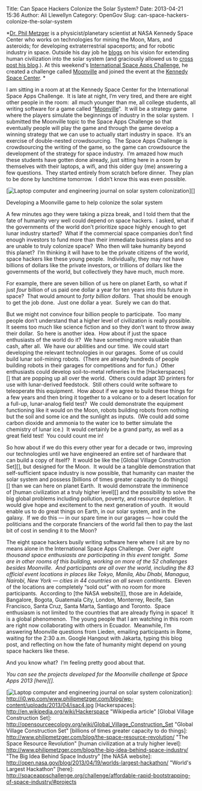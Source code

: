 Title: Can Space Hackers Colonize the Solar System?
Date: 2013-04-21 15:36
Author: Ali Llewellyn
Category: OpenGov
Slug: can-space-hackers-colonize-the-solar-system

*[Dr. Phil Metzger][] is a physicist/planetary scientist at NASA Kennedy
Space Center who works on technologies for mining the Moon, Mars, and
asteroids; for developing extraterrestrial spaceports; and for robotic
industry in space. Outside his day job he [blogs][] on his vision for
extending human civilization into the solar system (and graciously
allowed us to [cross post his blog][].). At this weekend's
[International Space Apps Challenge][], he created a challenge called
[Moonville][] and joined the event at the [Kennedy Space Center][]. *

I am sitting in a room at at the Kennedy Space Center for the
International Space Apps Challenge.  It is late at night, I’m very
tired, and there are eight other people in the room:  all much younger
than me, all college students, all writing software for a game called
“[Moonville][1]“.  It will be a strategy game where the players simulate
the beginnings of industry in the solar system.  I submitted the
Moonville topic to the Space Apps Challenge so that eventually people
will play the game and through the game develop a winning strategy that
we can use to actually start industry in space.  It’s an exercise of
double-nested crowdsourcing.  The Space Apps Challenge is crowdsourcing
the writing of the game, so the game can crowdsource the development of
the strategy for space industry.  I’m amazed how much these students
have gotten done already, just sitting here in a room by themselves with
their laptops, a wifi, and this older guy (me) answering a few
questions.  They started entirely from scratch before dinner.  They plan
to be done by lunchtime tomorrow.  I didn’t know this was even possible.

[![Laptop computer and engineering journal on solar system
colonization][]][]

Developing a Moonville game to help colonize the solar system

A few minutes ago they were taking a pizza break, and I told them that
the fate of humanity very well could depend on space hackers.  I asked,
what if the governments of the world don’t prioritize space highly
enough to get lunar industry started?  What if the commercial space
companies don’t find enough investors to fund more than their immediate
business plans and so are unable to truly colonize space?  Who then will
take humanity beyond this planet?  I’m thinking it will have to be the
private citizens of the world, space hackers like these young people. 
Individually, they may not have billions of dollars like the private
investors, or trillions of dollars like the governments of the world,
but collectively they have much, much more.

For example, there are seven billion of us here on planet Earth, so what
if just *four* billion of us paid one dollar a year for ten years into
this future in space?  That would amount to *forty billion dollars*. 
That should be enough to get the job done.  Just one dollar a year. 
Surely we can do that.

But we might not convince four billion people to participate.  Too many
people don’t understand that a higher level of civilization is really
possible.  It seems too much like science fiction and so they don’t want
to throw away their dollar.  So here is another idea.  How about if just
the space enthusiasts of the world do it?  We have something more
valuable than cash, after all.  We have our abilities and our time.  We
could start developing the relevant technologies in our garages.  Some
of us could build lunar soil-mining robots.  (There are already hundreds
of people building robots in their garages for competitions and for
fun.)  Other enthusiasts could develop soil-to-metal refineries in
the [Hackerspaces][] that are popping up all over the world.  Others
could adapt 3D printers for use with lunar-derived feedstock.  Still
others could write software to teleoperate this equipment.  How about if
we agree to build these things for a few years and then bring it
together to a volcano or to a desert location for a full-up,
lunar-analog field test?  We could demonstrate the equipment functioning
like it would on the Moon, robots building robots from nothing but the
soil and some ice and the sunlight as inputs.  (We could add some carbon
dioxide and ammonia to the water ice to better simulate the chemistry of
lunar ice.)  It would certainly be a grand party, as well as a great
field test!  You could count me in!

So how about if we do this every other year for a decade or two,
improving our technologies until we have engineered an entire set of
hardware that can build a copy of itself?  It would be like the [Global
Village Construction Set][], but designed for the Moon.  It would be a
tangible demonstration that self-sufficient space industry is now
possible, that humanity can master the solar system and
possess [billions of times greater capacity to do things][] than we can
here on planet Earth.  It would demonstrate the imminence of [human
civilization at a truly higher level][] and the possibility to solve the
big global problems including pollution, poverty, and resource
depletion.  It would give hope and excitement to the next generation of
youth.  It would enable us to do great things on Earth, in our solar
system, and in the galaxy.  If we do this — in our spare time in our
garages — how could the politicians and the corporate financiers of the
world fail then to pay the last bit of cost in sending it to the Moon?

The eight space hackers busily writing software here where I sit are by
no means alone in the International Space Apps Challenge.  Over *eight
thousand *space enthusiasts are participating in this event tonight. 
Some are in other rooms of this building, working on more of the 52
challenges besides Moonville.  And participants are all over the world,
including the 83 official event locations in places like Tokyo, Manila,
Abu Dhabi, Managua, Nairobi, New York — cities in 44 countries on* all
seven continents*.  Eleven of the locations are completely “sold out”
with no room for more participants.  According to [the NASA website][],
those are in Adelaide, Bangalore, Bogota, Guatemala City, London,
Monterrey, Recife, San Francisco, Santa Cruz, Santa Marta, Santiago and
Toronto.  Space enthusiasm is not limited to the countries that are
already flying in space!  It is a global phenomenon.  The young people
that I am watching in this room are right now collaborating with others
in Ecuador.  Meanwhile, I’m answering Moonville questions from Lieden,
emailing participants in Rome, waiting for the 2:30 a.m. Google Hangout
with Jakarta, typing this blog post, and reflecting on how the fate of
humanity might depend on young space hackers like these.

And you know what?  I’m feeling pretty good about that.

*You can see the projects developed for the Moonville challenge at Space
Apps 2013 [here][].*

  [Dr. Phil Metzger]: https://twitter.com/Philtill777
  [blogs]: http://www.philipmetzger.com/blog/
  [cross post his blog]: http://www.philipmetzger.com/blog/space-hackers-colonize-solar-system/
  [International Space Apps Challenge]: http://spaceappschallenge.org/
  [Moonville]: http://spaceappschallenge.org/challenge/affordable-rapid-bootstrapping-of-space-industry/
  [Kennedy Space Center]: http://spaceappschallenge.org/location/kennedy-space-center/
  [1]: http://spaceappschallenge.org/challenge/affordable-rapid-bootstrapping-of-space-industry/
    "Bootstrapping of Space Industry | International Space Apps Challenge"
  [Laptop computer and engineering journal on solar system
  colonization]: http://i0.wp.com/www.philipmetzger.com/blog/wp-content/uploads/2013/04/isac4.jpg?resize=259%2C346
  [![Laptop computer and engineering journal on solar system
  colonization][]]: http://i0.wp.com/www.philipmetzger.com/blog/wp-content/uploads/2013/04/isac4.jpg
  [Hackerspaces]: http://en.wikipedia.org/wiki/Hackerspace
    "Wikipedia article"
  [Global Village Construction Set]: http://opensourceecology.org/wiki/Global_Village_Construction_Set
    "Global Village Construction Set"
  [billions of times greater capacity to do things]: http://www.philipmetzger.com/blog/the-space-resource-revolution/
    "The Space Resource Revolution"
  [human civilization at a truly higher level]: http://www.philipmetzger.com/blog/the-big-idea-behind-space-industry/
    "The Big Idea Behind Space Industry"
  [the NASA website]: http://open.nasa.gov/blog/2013/04/19/worlds-largest-hackathon/
    "World's Largest Hackathon"
  [here]: http://spaceappschallenge.org/challenge/affordable-rapid-bootstrapping-of-space-industry/#projects
